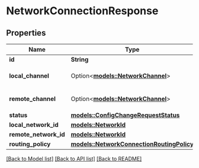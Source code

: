 # NetworkConnectionResponse

## Properties

Name | Type | Description | Notes
------------ | ------------- | ------------- | -------------
**id** | **String** |  | 
**local_channel** | Option<[**models::NetworkChannel**](NetworkChannel.md)> | Deprecated - Replaced by `localNetworkId` | [optional]
**remote_channel** | Option<[**models::NetworkChannel**](NetworkChannel.md)> | Deprecated - Replaced by `remoteNetworkId` | [optional]
**status** | [**models::ConfigChangeRequestStatus**](ConfigChangeRequestStatus.md) |  | 
**local_network_id** | [**models::NetworkId**](NetworkId.md) |  | 
**remote_network_id** | [**models::NetworkId**](NetworkId.md) |  | 
**routing_policy** | [**models::NetworkConnectionRoutingPolicy**](NetworkConnectionRoutingPolicy.md) |  | 

[[Back to Model list]](../README.md#documentation-for-models) [[Back to API list]](../README.md#documentation-for-api-endpoints) [[Back to README]](../README.md)


